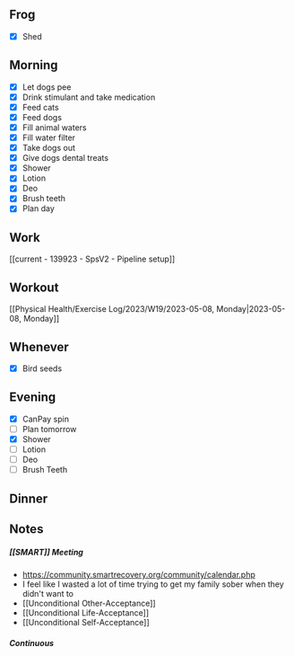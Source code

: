 ## Frog
- [x] Shed

## Morning 
- [x] Let dogs pee
- [x] Drink stimulant and take medication
- [x] Feed cats
- [x] Feed dogs
- [x] Fill animal waters
- [x] Fill water filter
- [x] Take dogs out 
- [x] Give dogs dental treats
- [x] Shower
- [x] Lotion
- [x] Deo
- [x] Brush teeth
- [x] Plan day

## Work 
[[current - 139923 - SpsV2 -  Pipeline setup]]

## Workout
[[Physical Health/Exercise Log/2023/W19/2023-05-08, Monday|2023-05-08, Monday]]

## Whenever
- [x] Bird seeds

## Evening
- [x] CanPay spin
- [ ] Plan tomorrow 
- [x] Shower 
- [ ] Lotion 
- [ ] Deo 
- [ ] Brush Teeth 

## Dinner

## Notes 

##### [[SMART]] Meeting
- https://community.smartrecovery.org/community/calendar.php 
- I feel like I wasted a lot of time trying to get my family sober when they didn't want to
- [[Unconditional Other-Acceptance]]
- [[Unconditional Life-Acceptance]]
- [[Unconditional Self-Acceptance]]

##### Continuous 
